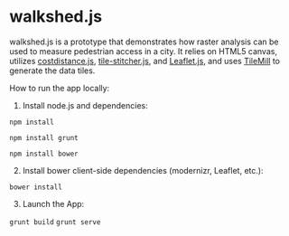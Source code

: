 # walkshed.js

walkshed.js is a prototype that demonstrates how raster analysis can be used to measure pedestrian access in a city. It relies on HTML5 canvas, utilizes [costdistance.js](https://github.com/atogle/costdistance.js), [tile-stitcher.js](https://github.com/atogle/tile-stitcher.js), and [Leaflet.js](https://github.com/CloudMade/Leaflet), and uses [TileMill](http://mapbox.com/tilemill/) to generate the data tiles.

How to run the app locally:

1. Install node.js and dependencies:

  `npm install`
  
  `npm install grunt`
  
  `npm install bower`

2. Install bower client-side dependencies (modernizr, Leaflet, etc.):

  `bower install`

3. Launch the App:

  `grunt build`
  `grunt serve`
